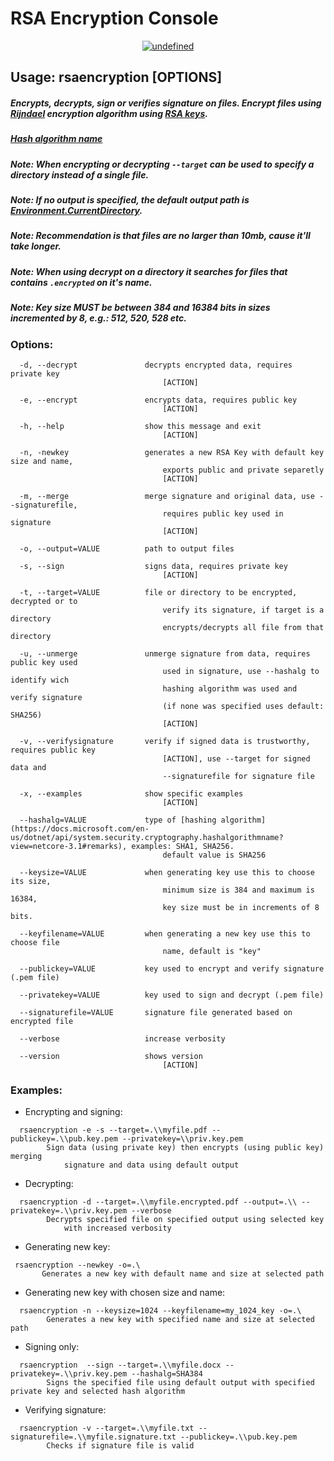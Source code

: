 # RSA Encryption Console

<p align="center">
<a href="https://github.com/gabesantos1/RSAEncryption/blob/master/LICENSE"><img alt="undefined" src="https://img.shields.io/github/license/gabesantos1/RSAEncryption"></a>
<br>
</p>

## Usage: rsaencryption [OPTIONS]
##### Encrypts, decrypts, sign or verifies signature on files. Encrypt files using [Rijndael](https://en.wikipedia.org/wiki/Advanced_Encryption_Standard) encryption algorithm using [RSA keys](https://en.wikipedia.org/wiki/RSA_(cryptosystem)).
##### [Hash algorithm name](https://docs.microsoft.com/en-us/dotnet/api/system.security.cryptography.hashalgorithmname?view=netcore-3.1#remarks)
##### Note: When encrypting or decrypting ```--target``` can be used to specify a directory instead of a single file.
##### Note: If no output is specified, the default output path is [Environment.CurrentDirectory](https://docs.microsoft.com/en-us/dotnet/api/system.environment.currentdirectory?view=netcore-3.1).
##### Note: Recommendation is that files are no larger than 10mb, cause it'll take longer.
##### Note: When using decrypt *on a directory it searches for files that contains ```.encrypted``` on it's name.*
##### Note: Key size **MUST** be between 384 and 16384 bits in sizes incremented by 8, e.g.: 512, 520, 528 etc.

### Options:
```
  -d, --decrypt               decrypts encrypted data, requires private key 
                                  [ACTION]
```
```
  -e, --encrypt               encrypts data, requires public key 
                                  [ACTION]
```
```
  -h, --help                  show this message and exit 
                                  [ACTION]
```
```
  -n, -newkey                 generates a new RSA Key with default key size and name,
                                  exports public and private separetly 
                                  [ACTION]
```
```
  -m, --merge                 merge signature and original data, use --signaturefile,
                                  requires public key used in signature
                                  [ACTION]
```
```
  -o, --output=VALUE          path to output files
```
```
  -s, --sign                  signs data, requires private key 
                                  [ACTION]
```
```
  -t, --target=VALUE          file or directory to be encrypted, decrypted or to
                                  verify its signature, if target is a directory 
                                  encrypts/decrypts all file from that directory
```
```
  -u, --unmerge               unmerge signature from data, requires public key used
                                  used in signature, use --hashalg to identify wich
                                  hashing algorithm was used and verify signature
                                  (if none was specified uses default: SHA256)
                                  [ACTION]
```
```
  -v, --verifysignature       verify if signed data is trustworthy, requires public key
                                  [ACTION], use --target for signed data and 
                                  --signaturefile for signature file
```
```
  -x, --examples              show specific examples 
                                  [ACTION]
```
```
  --hashalg=VALUE             type of [hashing algorithm](https://docs.microsoft.com/en-us/dotnet/api/system.security.cryptography.hashalgorithmname?view=netcore-3.1#remarks), examples: SHA1, SHA256.
                                  default value is SHA256
```
```
  --keysize=VALUE             when generating key use this to choose its size,
                                  minimum size is 384 and maximum is 16384, 
                                  key size must be in increments of 8 bits.
```
```
  --keyfilename=VALUE         when generating a new key use this to choose file
                                  name, default is "key"
```
```
  --publickey=VALUE           key used to encrypt and verify signature (.pem file)
```
```
  --privatekey=VALUE          key used to sign and decrypt (.pem file)
```
```
  --signaturefile=VALUE       signature file generated based on encrypted file
```
```
  --verbose                   increase verbosity
```
```
  --version                   shows version 
                                  [ACTION]
```
### Examples:
* Encrypting and signing:
```
  rsaencryption -e -s --target=.\\myfile.pdf --publickey=.\\pub.key.pem --privatekey=\\priv.key.pem
        Sign data (using private key) then encrypts (using public key) merging 
            signature and data using default output
```
* Decrypting:
```
  rsaencryption -d --target=.\\myfile.encrypted.pdf --output=.\\ --privatekey=.\\priv.key.pem --verbose
        Decrypts specified file on specified output using selected key 
            with increased verbosity
```
* Generating new key:
 ```
  rsaencryption --newkey -o=.\
        Generates a new key with default name and size at selected path
```
* Generating new key with chosen size and name:
```
  rsaencryption -n --keysize=1024 --keyfilename=my_1024_key -o=.\
        Generates a new key with specified name and size at selected path
```
* Signing only:
```
  rsaencryption  --sign --target=.\\myfile.docx --privatekey=.\\priv.key.pem --hashalg=SHA384
        Signs the specified file using default output with specified private key and selected hash algorithm
```
* Verifying signature: 
```
  rsaencryption -v --target=.\\myfile.txt --signaturefile=.\\myfile.signature.txt --publickey=.\\pub.key.pem
        Checks if signature file is valid
```
